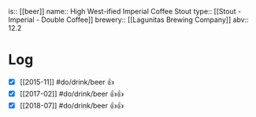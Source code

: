 is:: [[beer]]
name:: High West-ified Imperial Coffee Stout
type:: [[Stout - Imperial - Double Coffee]]
brewery:: [[Lagunitas Brewing Company]]
abv:: 12.2

# Log
- [x] [[2015-11]] #do/drink/beer 👍
- [x] [[2017-02]] #do/drink/beer 👍👍
- [x] [[2018-07]] #do/drink/beer 👍👍
